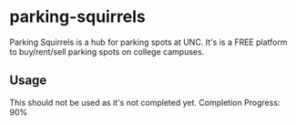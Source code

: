 parking-squirrels
=================

Parking Squirrels is a hub for parking spots at UNC. It's is a FREE platform to buy/rent/sell parking spots on college campuses.

## Usage

This should not be used as it's not completed yet. Completion Progress: 90%
